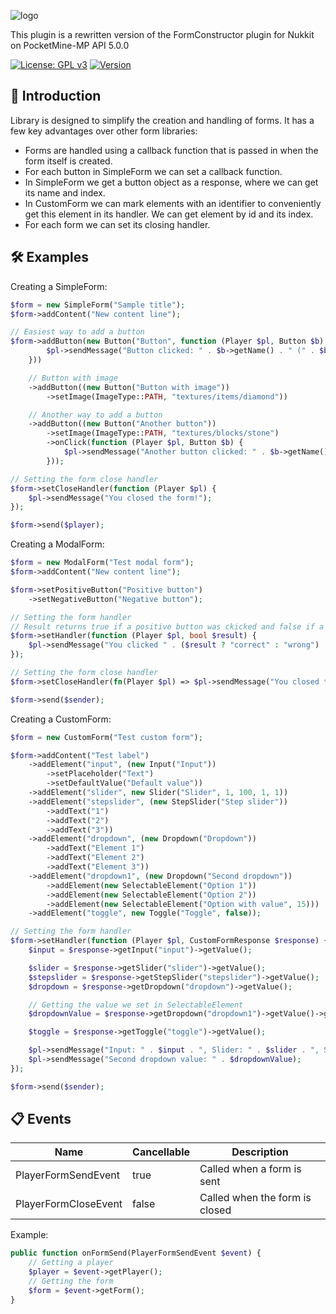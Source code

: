 ![logo](https://github.com/MEFRREEX/FormConstructor-PM/assets/83061703/cdbd20c2-7046-4636-a6c7-6482beb51ecf)

This plugin is a rewritten version of the FormConstructor plugin for Nukkit on PocketMine-MP API 5.0.0

[![License: GPL v3](https://img.shields.io/badge/License-GPLv3-blue.svg)](LICENSE) 
[![Version](https://img.shields.io/badge/Version-2.0.1-brightgreen)](https://github.com/MEFRREEX/FormConstructor-PM/releases/tag/1.0.0)

🤔 Introduction
------------- 

Library is designed to simplify the creation and handling of forms.
It has a few key advantages over other form libraries:

- Forms are handled using a callback function that is passed in when the form itself is created.
- For each button in SimpleForm we can set a callback function.
- In SimpleForm we get a button object as a response, where we can get its name and index.
- In CustomForm we can mark elements with an identifier to conveniently get this element in its handler. We can get element by id and its index.
- For each form we can set its closing handler.

🛠 Examples
-------------

Creating a SimpleForm:

```php
$form = new SimpleForm("Sample title");
$form->addContent("New content line");

// Easiest way to add a button
$form->addButton(new Button("Button", function (Player $pl, Button $b) {
        $pl->sendMessage("Button clicked: " . $b->getName() . " (" . $b->getIndex() . ")");
    }))

    // Button with image
    ->addButton((new Button("Button with image"))
        ->setImage(ImageType::PATH, "textures/items/diamond"))

    // Another way to add a button
    ->addButton((new Button("Another button"))
        ->setImage(ImageType::PATH, "textures/blocks/stone")
        ->onClick(function (Player $pl, Button $b) {
            $pl->sendMessage("Another button clicked: " . $b->getName() . " (" . $b->getIndex() . ")");
        }));

// Setting the form close handler
$form->setCloseHandler(function (Player $pl) {
    $pl->sendMessage("You closed the form!");
});

$form->send($player);
```

Creating a ModalForm:

```php
$form = new ModalForm("Test modal form");
$form->addContent("New content line");

$form->setPositiveButton("Positive button")
    ->setNegativeButton("Negative button");

// Setting the form handler
// Result returns true if a positive button was ckicked and false if a negative button was ckicked
$form->setHandler(function (Player $pl, bool $result) {
    $pl->sendMessage("You clicked " . ($result ? "correct" : "wrong") . " button!");
});

// Setting the form close handler
$form->setCloseHandler(fn(Player $pl) => $pl->sendMessage("You closed the form!"));

$form->send($sender);
```

Creating a CustomForm:

```php
$form = new CustomForm("Test custom form");

$form->addContent("Test label")
    ->addElement("input", (new Input("Input"))
        ->setPlaceholder("Text")
        ->setDefaultValue("Default value"))
    ->addElement("slider", new Slider("Slider", 1, 100, 1, 1))
    ->addElement("stepslider", (new StepSlider("Step slider"))
        ->addText("1")
        ->addText("2")
        ->addText("3"))
    ->addElement("dropdown", (new Dropdown("Dropdown"))
        ->addText("Element 1")
        ->addText("Element 2")
        ->addText("Element 3"))
    ->addElement("dropdown1", (new Dropdown("Second dropdown"))
        ->addElement(new SelectableElement("Option 1"))
        ->addElement(new SelectableElement("Option 2"))
        ->addElement(new SelectableElement("Option with value", 15)))
    ->addElement("toggle", new Toggle("Toggle", false));

// Setting the form handler
$form->setHandler(function (Player $pl, CustomFormResponse $response) {
    $input = $response->getInput("input")->getValue();

    $slider = $response->getSlider("slider")->getValue();
    $stepslider = $response->getStepSlider("stepslider")->getValue();
    $dropdown = $response->getDropdown("dropdown")->getValue();

    // Getting the value we set in SelectableElement
    $dropdownValue = $response->getDropdown("dropdown1")->getValue()->getValue();

    $toggle = $response->getToggle("toggle")->getValue();

    $pl->sendMessage("Input: " . $input . ", Slider: " . $slider . ", Step Slider: " . $stepslider . ", Dropdown: " . $dropdown . ", Toggle: " . $toggle);
    $pl->sendMessage("Second dropdown value: " . $dropdownValue);
});

$form->send($sender);
```

📋 Events
-------------
| Name                 | Cancellable | Description                      |
|----------------------|-------------|----------------------------------|
| PlayerFormSendEvent  | true        | Called when a form is sent       |
| PlayerFormCloseEvent | false       | Called when the form is closed   |

Example:
```php
public function onFormSend(PlayerFormSendEvent $event) {
    // Getting a player
    $player = $event->getPlayer();
    // Getting the form
    $form = $event->getForm();
}
```
